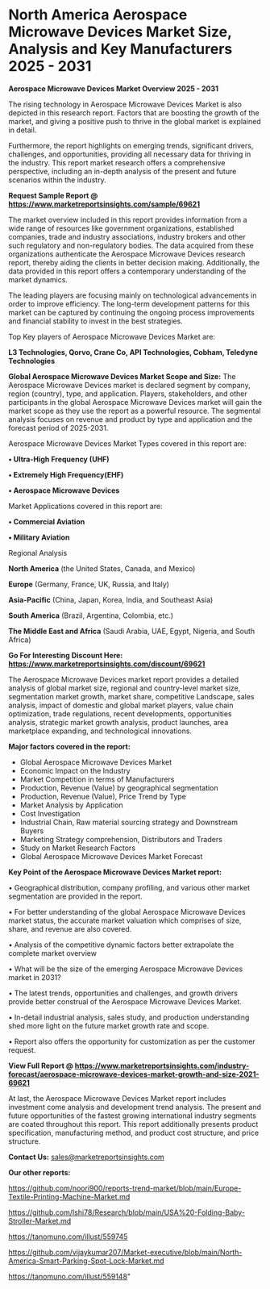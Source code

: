 # North America Aerospace Microwave Devices Market Size, Analysis and Key Manufacturers 2025 - 2031

<Strong> Aerospace Microwave Devices Market Overview 2025 - 2031</strong>

The rising technology in Aerospace Microwave Devices Market is also depicted in this research report. Factors that are boosting the growth of the market, and giving a positive push to thrive in the global market is explained in detail.

Furthermore, the report highlights on emerging trends, significant drivers, challenges, and opportunities, providing all necessary data for thriving in the industry. This report market research offers a comprehensive perspective, including an in-depth analysis of the present and future scenarios within the industry.

<strong>Request Sample Report @ <a href=https://www.marketreportsinsights.com/sample/69621>https://www.marketreportsinsights.com/sample/69621</a></strong>

The market overview included in this report provides information from a wide range of resources like government organizations, established companies, trade and industry associations, industry brokers and other such regulatory and non-regulatory bodies. The data acquired from these organizations authenticate the Aerospace Microwave Devices research report, thereby aiding the clients in better decision making. Additionally, the data provided in this report offers a contemporary understanding of the market dynamics.

The leading players are focusing mainly on technological advancements in order to improve efficiency. The long-term development patterns for this market can be captured by continuing the ongoing process improvements and financial stability to invest in the best strategies.

Top Key players of Aerospace Microwave Devices Market are:

<strong>L3 Technologies, Qorvo, Crane Co, API Technologies, Cobham, Teledyne Technologies</strong>

<strong><b>Global Aerospace Microwave Devices Market Scope and Size:</b></strong>
The Aerospace Microwave Devices market is declared segment by company, region (country), type, and application. Players, stakeholders, and other participants in the global Aerospace Microwave Devices market will gain the market scope as they use the report as a powerful resource. The segmental analysis focuses on revenue and product by type and application and the forecast period of 2025-2031.

Aerospace Microwave Devices Market Types covered in this report are:

<strong>• Ultra-High Frequency (UHF)

• Extremely High Frequency(EHF)

• Aerospace Microwave Devices</strong>

Market Applications covered in this report are:

<strong>• Commercial Aviation

• Military Aviation</strong> 

Regional Analysis

<strong>North America</strong> (the United States, Canada, and Mexico)

<strong>Europe</strong> (Germany, France, UK, Russia, and Italy)

<strong>Asia-Pacific</strong> (China, Japan, Korea, India, and Southeast Asia)

<strong>South America</strong> (Brazil, Argentina, Colombia, etc.)

<strong>The Middle East and Africa</strong> (Saudi Arabia, UAE, Egypt, Nigeria, and South Africa)

<strong>Go For Interesting Discount Here: <a href=https://www.marketreportsinsights.com/discount/69621>https://www.marketreportsinsights.com/discount/69621</a></strong>

The Aerospace Microwave Devices market report provides a detailed analysis of global market size, regional and country-level market size, segmentation market growth, market share, competitive Landscape, sales analysis, impact of domestic and global market players, value chain optimization, trade regulations, recent developments, opportunities analysis, strategic market growth analysis, product launches, area marketplace expanding, and technological innovations.

<strong><b>Major factors covered in the report:</b></strong>
<ul>
  <li>Global Aerospace Microwave Devices Market </li>
  <li>Economic Impact on the Industry</li>
  <li>Market Competition in terms of Manufacturers</li>
  <li>Production, Revenue (Value) by geographical segmentation</li>
  <li>Production, Revenue (Value), Price Trend by Type</li>
  <li>Market Analysis by Application</li>
  <li>Cost Investigation</li>
  <li>Industrial Chain, Raw material sourcing strategy and Downstream Buyers</li>
  <li>Marketing Strategy comprehension, Distributors and Traders</li>
  <li>Study on Market Research Factors</li>
  <li>Global Aerospace Microwave Devices Market Forecast</li>
</ul>

<strong><b>Key Point of the Aerospace Microwave Devices Market report:</b></strong>

• Geographical distribution, company profiling, and various other market segmentation are provided in the report.

• For better understanding of the global Aerospace Microwave Devices market status, the accurate market valuation which comprises of size, share, and revenue are also covered.

• Analysis of the competitive dynamic factors better extrapolate the complete market overview

• What will be the size of the emerging Aerospace Microwave Devices market in 2031?

• The latest trends, opportunities and challenges, and growth drivers provide better construal of the Aerospace Microwave Devices Market.

• In-detail industrial analysis, sales study, and production understanding shed more light on the future market growth rate and scope.

• Report also offers the opportunity for customization as per the customer request.

<strong><b>View Full Report @ <a href=https://www.marketreportsinsights.com/industry-forecast/aerospace-microwave-devices-market-growth-and-size-2021-69621>https://www.marketreportsinsights.com/industry-forecast/aerospace-microwave-devices-market-growth-and-size-2021-69621</a></b></strong>


At last, the Aerospace Microwave Devices Market report includes investment come analysis and development trend analysis. The present and future opportunities of the fastest growing international industry segments are coated throughout this report. This report additionally presents product specification, manufacturing method, and product cost structure, and price structure.

<strong>Contact Us:</strong>
sales@marketreportsinsights.com

<strong>Our other reports:</strong>

<a href=https://github.com/noori900/reports-trend-market/blob/main/Europe-Textile-Printing-Machine-Market.md>https://github.com/noori900/reports-trend-market/blob/main/Europe-Textile-Printing-Machine-Market.md</a>

<a href=https://github.com/Ishi78/Research/blob/main/USA%20-Folding-Baby-Stroller-Market.md>https://github.com/Ishi78/Research/blob/main/USA%20-Folding-Baby-Stroller-Market.md</a>

<a href=https://tanomuno.com/illust/559745>https://tanomuno.com/illust/559745</a>

<a href=https://github.com/vijaykumar207/Market-executive/blob/main/North-America-Smart-Parking-Spot-Lock-Market.md>https://github.com/vijaykumar207/Market-executive/blob/main/North-America-Smart-Parking-Spot-Lock-Market.md</a>

<a href=https://tanomuno.com/illust/559148>https://tanomuno.com/illust/559148</a>"
